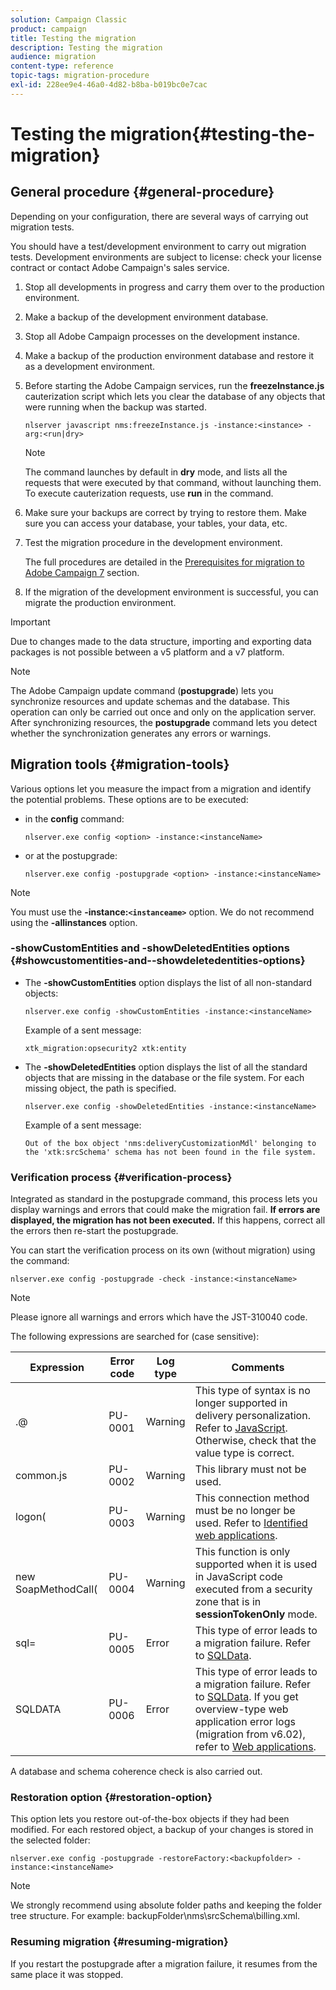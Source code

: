 ```yaml
---
solution: Campaign Classic
product: campaign
title: Testing the migration
description: Testing the migration
audience: migration
content-type: reference
topic-tags: migration-procedure
exl-id: 228ee9e4-46a0-4d82-b8ba-b019bc0e7cac
---
```

# Testing the migration{#testing-the-migration}

## General procedure {#general-procedure}

Depending on your configuration, there are several ways of carrying out migration tests.

You should have a test/development environment to carry out migration tests. Development environments are subject to license: check your license contract or contact Adobe Campaign's sales service.

1. Stop all developments in progress and carry them over to the production environment.
1. Make a backup of the development environment database.
1. Stop all Adobe Campaign processes on the development instance.
1. Make a backup of the production environment database and restore it as a development environment.
1. Before starting the Adobe Campaign services, run the **freezeInstance.js** cauterization script which lets you clear the database of any objects that were running when the backup was started.

   ```
   nlserver javascript nms:freezeInstance.js -instance:<instance> -arg:<run|dry>
   ```

   >[!NOTE]
   >
   >The command launches by default in **dry** mode, and lists all the requests that were executed by that command, without launching them. To execute cauterization requests, use **run** in the command.

1. Make sure your backups are correct by trying to restore them. Make sure you can access your database, your tables, your data, etc.
1. Test the migration procedure in the development environment.

   The full procedures are detailed in the [Prerequisites for migration to Adobe Campaign 7](../../migration/using/prerequisites-for-migration-to-adobe-campaign-7.md) section.

1. If the migration of the development environment is successful, you can migrate the production environment.

>[!IMPORTANT]
>
>Due to changes made to the data structure, importing and exporting data packages is not possible between a v5 platform and a v7 platform.

>[!NOTE]
>
>The Adobe Campaign update command (**postupgrade**) lets you synchronize resources and update schemas and the database. This operation can only be carried out once and only on the application server. After synchronizing resources, the **postupgrade** command lets you detect whether the synchronization generates any errors or warnings.

## Migration tools {#migration-tools}

Various options let you measure the impact from a migration and identify the potential problems. These options are to be executed:

* in the **config** command:

  ```
  nlserver.exe config <option> -instance:<instanceName>
  ```

* or at the postupgrade:

  ```
  nlserver.exe config -postupgrade <option> -instance:<instanceName>
  ```

>[!NOTE]
>
>You must use the **-instance:`<instanceame>`** option. We do not recommend using the **-allinstances** option.

### -showCustomEntities and -showDeletedEntities options {#showcustomentities-and--showdeletedentities-options}

* The **-showCustomEntities** option displays the list of all non-standard objects:

  ```
  nlserver.exe config -showCustomEntities -instance:<instanceName>
  ```

  Example of a sent message:

  ```
  xtk_migration:opsecurity2 xtk:entity
  ```

* The **-showDeletedEntities** option displays the list of all the standard objects that are missing in the database or the file system. For each missing object, the path is specified.

  ```
  nlserver.exe config -showDeletedEntities -instance:<instanceName>
  ```

  Example of a sent message:

  ```
  Out of the box object 'nms:deliveryCustomizationMdl' belonging to the 'xtk:srcSchema' schema has not been found in the file system.
  ```

### Verification process {#verification-process}

Integrated as standard in the postupgrade command, this process lets you display warnings and errors that could make the migration fail. **If errors are displayed, the migration has not been executed.** If this happens, correct all the errors then re-start the postupgrade.

You can start the verification process on its own (without migration) using the command:

```
nlserver.exe config -postupgrade -check -instance:<instanceName>
```

>[!NOTE]
>
>Please ignore all warnings and errors which have the JST-310040 code.

The following expressions are searched for (case sensitive):

<table> 
 <thead> 
  <tr> 
   <th> Expression<br /> </th> 
   <th> Error code<br /> </th> 
   <th> Log type<br /> </th> 
   <th> Comments<br /> </th> 
  </tr> 
 </thead> 
 <tbody> 
  <tr> 
   <td> .@<br /> </td> 
   <td> PU-0001<br /> </td> 
   <td> Warning<br /> </td> 
   <td> This type of syntax is no longer supported in delivery personalization. Refer to <a href="../../migration/using/general-configurations.md#javascript" target="_blank">JavaScript</a>. Otherwise, check that the value type is correct.<br /> </td> 
  </tr> 
  <tr> 
   <td> common.js<br /> </td> 
   <td> PU-0002<br /> </td> 
   <td> Warning<br /> </td> 
   <td> This library must not be used.<br /> </td> 
  </tr> 
  <tr> 
   <td> logon(<br /> </td> 
   <td> PU-0003<br /> </td> 
   <td> Warning<br /> </td> 
   <td> This connection method must be no longer be used. Refer to <a href="../../migration/using/general-configurations.md#identified-web-applications" target="_blank">Identified web applications</a>.<br /> </td> 
  </tr> 
  <tr> 
   <td> new SoapMethodCall(<br /> </td> 
   <td> PU-0004<br /> </td> 
   <td> Warning<br /> </td> 
   <td> This function is only supported when it is used in JavaScript code executed from a security zone that is in <strong>sessionTokenOnly</strong> mode.<br /> </td> 
  </tr> 
  <tr> 
   <td> sql=<br /> </td> 
   <td> PU-0005<br /> </td> 
   <td> Error<br /> </td> 
   <td> This type of error leads to a migration failure. Refer to <a href="../../migration/using/general-configurations.md#sqldata" target="_blank">SQLData</a>.<br /> </td> 
  </tr> 
  <tr> 
   <td> SQLDATA<br /> </td> 
   <td> PU-0006<br /> </td> 
   <td> Error<br /> </td> 
   <td> This type of error leads to a migration failure. Refer to <a href="../../migration/using/general-configurations.md#sqldata" target="_blank">SQLData</a>. If you get overview-type web application error logs (migration from v6.02), refer to <a href="../../migration/using/specific-configurations-in-v6-02.md#web-applications" target="_blank">Web applications</a>.<br /> </td> 
  </tr> 
 </tbody> 
</table>

A database and schema coherence check is also carried out.

### Restoration option {#restoration-option}

This option lets you restore out-of-the-box objects if they had been modified. For each restored object, a backup of your changes is stored in the selected folder:

```
nlserver.exe config -postupgrade -restoreFactory:<backupfolder> -instance:<instanceName>
```

>[!NOTE]
>
>We strongly recommend using absolute folder paths and keeping the folder tree structure. For example: backupFolder\nms\srcSchema\billing.xml.

### Resuming migration {#resuming-migration}

If you restart the postupgrade after a migration failure, it resumes from the same place it was stopped.
